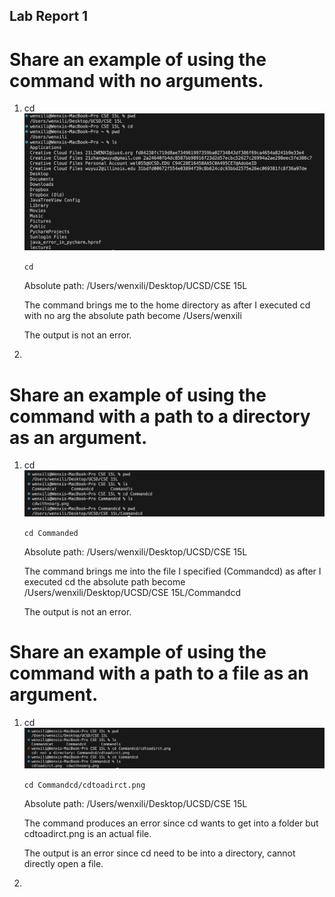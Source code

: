 ## Lab Report 1
# Share an example of using the command with no arguments.
  1. cd
      ![Image](cdwithnoarg.png)
     
     `cd`
     
      Absolute path: /Users/wenxili/Desktop/UCSD/CSE 15L
     
      The command brings me to the home directory as after I executed cd with no arg the absolute path become /Users/wenxili
     
      The output is not an error.

  2.
# Share an example of using the command with a path to a directory as an argument.
  1. cd
      ![Image](cdtoadirct.png)
     
      `cd Commanded`
     
      Absolute path: /Users/wenxili/Desktop/UCSD/CSE 15L
     
      The command brings me into the file I specified (Commandcd) as after I executed cd the absolute path become /Users/wenxili/Desktop/UCSD/CSE 15L/Commandcd
     
      The output is not an error.
     

# Share an example of using the command with a path to a file as an argument.
  1. cd
     ![Image](cdtoafile.png)
     
     `cd Commandcd/cdtoadirct.png`
     
     Absolute path: /Users/wenxili/Desktop/UCSD/CSE 15L
     
     The command produces an error since cd wants to get into a folder but cdtoadirct.png is an actual file.
     
     The output is an error since cd need to be into a directory, cannot directly open a file.
     
  3. 

